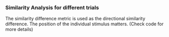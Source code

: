 ### Similarity Analysis for different trials
The similarity difference metric is used as the directional similarity difference. The position of the individual stimulus matters. (Check code for more details)
